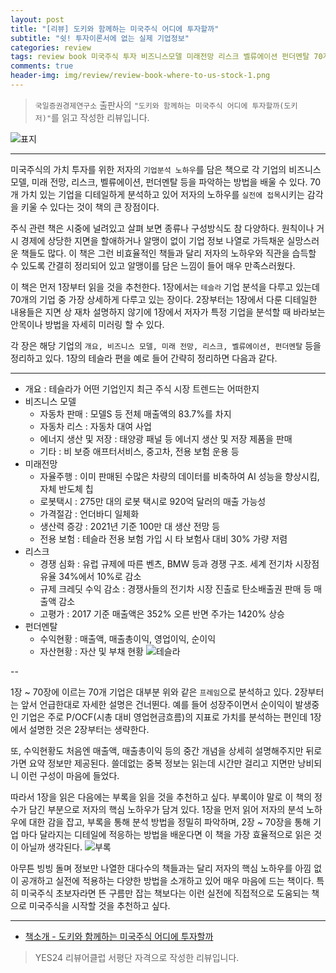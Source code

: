 ```yaml
---  
layout: post  
title: "[리뷰] 도키와 함께하는 미국주식 어디에 투자할까"  
subtitle: "쉿! 투자이론서에 없는 실제 기업정보"  
categories: review 
tags: review book 미국주식 투자 비즈니스모델 미래전망 리스크 벨류에이션 펀더멘탈 70개 기업분석 가이드 방법론      
comments: true  
header-img: img/review/review-book-where-to-us-stock-1.png
---  
```

  
> `국일증권경제연구소` 출판사의 `"도키와 함께하는 미국주식 어디에 투자할까(도키 저)"`를 읽고 작성한 리뷰입니다.  

![표지](https://theorydb.github.io/assets/img/review/review-book-where-to-us-stock-1.png)  

---

미국주식의 가치 투자를 위한 저자의 `기업분석 노하우`를 담은 책으로 각 기업의 비즈니스 모델, 미래 전망, 리스크, 벨류에이션, 펀더멘탈 등을 파악하는 방법을 배울 수 있다. 70개 가치 있는 기업을 디테일하게 분석하고 있어 저자의 노하우를 `실전에 접목`시키는 감각을 키울 수 있다는 것이 책의 큰 장점이다.

주식 관련 책은 시중에 널려있고 살펴 보면 종류나 구성방식도 참 다양하다. 원칙이나 거시 경제에 상당한 지면을 할애하거나 알맹이 없이 기업 정보 나열로 가득채운 실망스러운 책들도 많다. 이 책은 그런 비효율적인 책들과 달리 저자의 노하우와 직관을 습득할 수 있도록 간결히 정리되어 있고 알맹이를 담은 느낌이 들어 매우 만족스러웠다. 

이 책은 먼저 1장부터 읽을 것을 추천한다. 1장에서는 `테슬라` 기업 분석을 다루고 있는데 70개의 기업 중 가장 상세하게 다루고 있는 장이다. 2장부터는 1장에서 다룬 디테일한 내용들은 지면 상 재차 설명하지 않기에 1장에서 저자가 특정 기업을 분석할 때 바라보는 안목이나 방법을 자세히 미러링 할 수 있다.

각 장은 해당 기업의 `개요, 비즈니스 모델, 미래 전망, 리스크, 벨류에이션, 펀더멘탈` 등을 정리하고 있다. 1장의 테슬라 편을 예로 들어 간략히 정리하면 다음과 같다.

---

* 개요 : 테슬라가 어떤 기업인지 최근 주식 시장 트렌드는 어떠한지
* 비즈니스 모델 
  - 자동차 판매 : 모델S 등 전체 매출액의 83.7%를 차지
  - 자동차 리스 : 자동차 대여 사업
  - 에너지 생산 및 저장 : 태양광 패널 등 에너지 생산 및 저장 제품을 판매
  - 기타 : 비 보증 애프터서비스, 중고차, 전용 보험 운용 등
* 미래전망
  - 자율주행 : 이미 판매된 수많은 차량의 데이터를 비축하여 AI 성능을 향상시킴, 자체 반도체 칩
  - 로봇택시 : 275만 대의 로봇 택시로 920억 달러의 매출 가능성
  - 가격절감 : 언더바디 일체화
  - 생산력 증강 : 2021년 기준 100만 대 생산 전망 등
  - 전용 보험 : 테슬라 전용 보험 가입 시 타 보험사 대비 30% 가량 저렴
* 리스크
  - 경쟁 심화 : 유럽 규제에 따른 벤츠, BMW 등과 경쟁 구조. 세계 전기차 시장점유율 34%에서 10%로 감소 
  - 규제 크레딧 수익 감소 : 경쟁사들의 전기차 시장 진출로 탄소배출권 판매 등 매출액 감소
  - 고평가 : 2017 기준 매출액은 352% 오른 반면 주가는 1420% 상승 
* 펀더멘탈
  - 수익현황 : 매출액, 매출총이익, 영업이익, 순이익
  - 자산현황 : 자산 및 부채 현황
  ![테슬라](https://theorydb.github.io/assets/img/review/review-book-where-to-us-stock-2.png)  

--

1장 ~ 70장에 이르는 70개 기업은 대부분 위와 같은 `프레임`으로 분석하고 있다. 2장부터는 앞서 언급한대로 자세한 설명은 건너뛴다. 예를 들어 성장주이면서 순이익이 발생중인 기업은 주로 P/OCF(시총 대비 영업현금흐름)의 지표로 가치를 분석하는 편인데 1장에서 설명한 것은 2장부터는 생략한다. 

또, 수익현황도 처음엔 매출액, 매출총이익 등의 중간 개념을 상세히 설명해주지만 뒤로 가면 요약 정보만 제공된다. 쓸데없는 중복 정보는 읽는데 시간만 걸리고 지면만 낭비되니 이런 구성이 마음에 들었다.

따라서 1장을 읽은 다음에는 부록을 읽을 것을 추천하고 싶다. 부록이야 말로 이 책의 정수가 담긴 부분으로 저자의 핵심 노하우가 담겨 있다. 1장을 먼저 읽어 저자의 분석 노하우에 대한 감을 잡고, 부록을 통해 분석 방법을 정밀히 파악하며, 2장 ~ 70장을 통해 기업 마다 달라지는 디테일에 적응하는 방법을 배운다면 이 책을 가장 효율적으로 읽은 것이 아닐까 생각된다.
![부록](https://theorydb.github.io/assets/img/review/review-book-where-to-us-stock-3.png)  

아무튼 빙빙 돌며 정보만 나열한 대다수의 책들과는 달리 저자의 핵심 노하우를 아낌 없이 공개하고 실전에 적용하는 다양한 방법을 소개하고 있어 매우 마음에 드는 책이다. 특히 미국주식 초보자라면 뜬 구름만 잡는 책보다는 이런 실전에 직접적으로 도움되는 책으로 미국주식을 시작할 것을 추천하고 싶다.

---

* [책소개 - 도키와 함께하는 미국주식 어디에 투자할까](http://www.yes24.com/Product/Goods/102951778)

> YES24 리뷰어클럽 서평단 자격으로 작성한 리뷰입니다.

